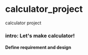 # calculator_project
calculator project 


### intro:  Let's make calculator!


#### Define requirement and design
